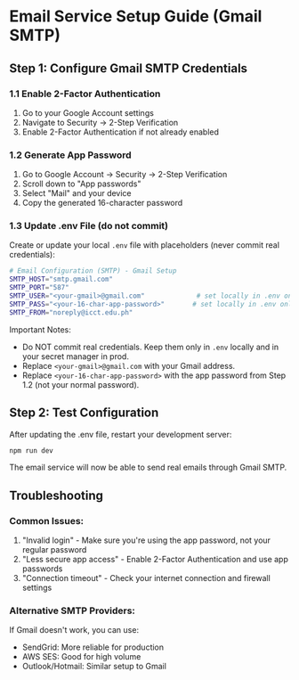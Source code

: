 # Email Service Setup Guide (Gmail SMTP)

## Step 1: Configure Gmail SMTP Credentials

### 1.1 Enable 2-Factor Authentication
1. Go to your Google Account settings
2. Navigate to Security → 2-Step Verification
3. Enable 2-Factor Authentication if not already enabled

### 1.2 Generate App Password
1. Go to Google Account → Security → 2-Step Verification
2. Scroll down to "App passwords"
3. Select "Mail" and your device
4. Copy the generated 16-character password

### 1.3 Update .env File (do not commit)
Create or update your local `.env` file with placeholders (never commit real credentials):

```bash
# Email Configuration (SMTP) - Gmail Setup
SMTP_HOST="smtp.gmail.com"
SMTP_PORT="587"
SMTP_USER="<your-gmail>@gmail.com"             # set locally in .env only
SMTP_PASS="<your-16-char-app-password>"       # set locally in .env only
SMTP_FROM="noreply@icct.edu.ph"
```

Important Notes:
- Do NOT commit real credentials. Keep them only in `.env` locally and in your secret manager in prod.
- Replace `<your-gmail>@gmail.com` with your Gmail address.
- Replace `<your-16-char-app-password>` with the app password from Step 1.2 (not your normal password).

## Step 2: Test Configuration

After updating the .env file, restart your development server:

```bash
npm run dev
```

The email service will now be able to send real emails through Gmail SMTP.

## Troubleshooting

### Common Issues:
1. "Invalid login" - Make sure you're using the app password, not your regular password
2. "Less secure app access" - Enable 2-Factor Authentication and use app passwords
3. "Connection timeout" - Check your internet connection and firewall settings

### Alternative SMTP Providers:
If Gmail doesn't work, you can use:
- SendGrid: More reliable for production
- AWS SES: Good for high volume
- Outlook/Hotmail: Similar setup to Gmail



